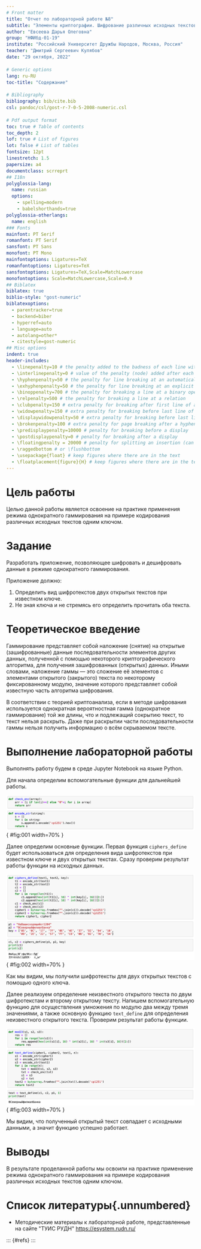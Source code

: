 ```yaml
---
# Front matter
title: "Отчет по лабораторной работе №8"
subtitle: "Элементы криптографии. Шифрование различных исходных текстов одним ключом"
author: "Евсеева Дарья Олеговна"
group: "НФИбд-01-19"
institute: "Российский Университет Дружбы Народов, Москва, Россия"
teacher: "Дмитрий Сергеевич Кулябов"
date: "29 октября, 2022"

# Generic options
lang: ru-RU
toc-title: "Содержание"

# Bibliography
bibliography: bib/cite.bib
csl: pandoc/csl/gost-r-7-0-5-2008-numeric.csl

# Pdf output format
toc: true # Table of contents
toc_depth: 2
lof: true # List of figures
lot: false # List of tables
fontsize: 12pt
linestretch: 1.5
papersize: a4
documentclass: scrreprt
## I18n
polyglossia-lang:
  name: russian
  options:
	- spelling=modern
	- babelshorthands=true
polyglossia-otherlangs:
  name: english
### Fonts
mainfont: PT Serif
romanfont: PT Serif
sansfont: PT Sans
monofont: PT Mono
mainfontoptions: Ligatures=TeX
romanfontoptions: Ligatures=TeX
sansfontoptions: Ligatures=TeX,Scale=MatchLowercase
monofontoptions: Scale=MatchLowercase,Scale=0.9
## Biblatex
biblatex: true
biblio-style: "gost-numeric"
biblatexoptions:
  - parentracker=true
  - backend=biber
  - hyperref=auto
  - language=auto
  - autolang=other*
  - citestyle=gost-numeric
## Misc options
indent: true
header-includes:
  - \linepenalty=10 # the penalty added to the badness of each line within a paragraph (no associated penalty node) Increasing the value makes tex try to have fewer lines in the paragraph.
  - \interlinepenalty=0 # value of the penalty (node) added after each line of a paragraph.
  - \hyphenpenalty=50 # the penalty for line breaking at an automatically inserted hyphen
  - \exhyphenpenalty=50 # the penalty for line breaking at an explicit hyphen
  - \binoppenalty=700 # the penalty for breaking a line at a binary operator
  - \relpenalty=500 # the penalty for breaking a line at a relation
  - \clubpenalty=150 # extra penalty for breaking after first line of a paragraph
  - \widowpenalty=150 # extra penalty for breaking before last line of a paragraph
  - \displaywidowpenalty=50 # extra penalty for breaking before last line before a display math
  - \brokenpenalty=100 # extra penalty for page breaking after a hyphenated line
  - \predisplaypenalty=10000 # penalty for breaking before a display
  - \postdisplaypenalty=0 # penalty for breaking after a display
  - \floatingpenalty = 20000 # penalty for splitting an insertion (can only be split footnote in standard LaTeX)
  - \raggedbottom # or \flushbottom
  - \usepackage{float} # keep figures where there are in the text
  - \floatplacement{figure}{H} # keep figures where there are in the text
---
```


# Цель работы

Целью данной работы является освоение на практике применения режима однократного гаммирования на примере кодирования различных исходных текстов одним ключом.

# Задание

Разработать приложение, позволяющее шифровать и дешифровать данные в режиме однократного гаммирования.

Приложение должно:

1. Определить вид шифротекстов двух открытых текстов при известном ключе.
2. Не зная ключа и не стремясь его определить прочитать оба текста.

# Теоретическое введение

Гаммирование представляет собой наложение (снятие) на открытые (зашифрованные) данные последовательности элементов других данных, полученной с помощью некоторого криптографического алгоритма, для получения зашифрованных (открытых) данных. Иными словами, наложение гаммы — это сложение её элементов с элементами открытого (закрытого) текста по некоторому фиксированному модулю, значение которого представляет собой известную часть алгоритма шифрования.

В соответствии с теорией криптоанализа, если в методе шифрования используется однократная вероятностная гамма (однократное гаммирование) той же длины, что и подлежащий сокрытию текст, то текст нельзя раскрыть. Даже при раскрытии части последовательности гаммы нельзя получить информацию о всём скрываемом тексте.

# Выполнение лабораторной работы

Выполнять работу будем в среде Jupyter Notebook на языке Python.

Для начала определим вспомогательные функции для дальнейшей работы.

![Вспомогательные функции](../screenshots/1.png){ #fig:001 width=70% }

Далее определим основные функции. Первая функция `ciphers_define` будет использоваться для определения вида шифротекстов при известном ключе и двух открытых текстах. Сразу проверим результат работы функции на исходных данных.

![Функция определения шифротекстов](../screenshots/2.png){ #fig:002 width=70% }

Как мы видим, мы получили шифротексты для двух открытых текстов с помощью одного ключа.

Далее реализуем определение неизвестного открытого текста по двум шифротекстам и второму открытому тексту. Напишем вспомогательную функцию для осуществления умножения по модулю два между тремя значениями, а также основную функцию `text_define` для определения неизвестного открытого текста. Проверим результат работы функции.

![Функция определения открытого текста](../screenshots/3.png){ #fig:003 width=70% }

Мы видим, что полученный открытый текст совпадает с исходными данными, а значит функцию успешно работает.

# Выводы

В результате проделанной работы мы освоили на практике применение режима однократного гаммирования на примере кодирования различных исходных текстов одним ключом.

# Список литературы{.unnumbered}

- Методические материалы к лабораторной работе, представленные на сайте "ТУИС РУДН" https://esystem.rudn.ru/

::: {#refs}
:::
